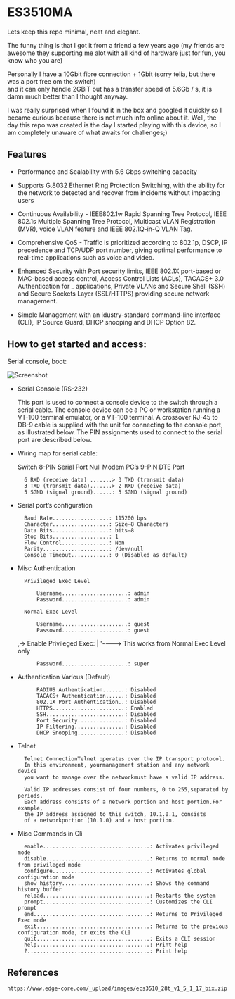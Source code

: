  
# ES3510MA

Lets keep this repo minimal, neat and elegant.

The funny thing is that I got it from a friend a few years ago (my friends are awesome they supporting me alot with all kind of hardware just for fun, you know who you are)

Personally I have a 10Gbit fibre connection + 1Gbit (sorry telia, but there was a port free om the switch)  
and it can only handle 2GBiT but has a transfer speed of 5.6Gb / s, it is damn much better than I thought anyway. 

I was really  surprised when I found it in the box and googled it quickly so I became curious because there is not much info online about it.
Well, the day this repo was created is the day I started playing with this device, so I am completely unaware of what awaits for challenges;)

## Features

- Performance and Scalability with 5.6 Gbps switching capacity

- Supports G.8032 Ethernet Ring Protection Switching, with the ability for the network to detected and recover from incidents without impacting users

- Continuous Availability - IEEE802.1w Rapid Spanning Tree Protocol, IEEE 802.1s Multiple Spanning Tree Protocol, Multicast VLAN Registration (MVR), voice VLAN feature and IEEE 802.1Q-in-Q VLAN Tag.

- Comprehensive QoS - Traffic is prioritized according to 802.1p, DSCP, IP precedence and TCP/UDP port number, giving optimal performance to real-time applications such as voice and video.

- Enhanced Security with Port security limits, IEEE 802.1X port-based or MAC-based access control, Access Control Lists (ACLs), TACACS+ 3.0 Authentication for _ applications, Private VLANs and Secure Shell (SSH) and Secure Sockets Layer (SSL/HTTPS) providing secure network management.

- Simple Management with an idustry-standard command-line interface (CLI), IP Source Guard, DHCP snooping and DHCP Option 82.


## How to get started and access: 

 Serial console, boot:

![Screenshot](.previews/bootlog.gif)

- Serial Console (RS-232)

    This port is used to connect a console device to the switch through a serial cable.
    The console device can be a PC or workstation running a VT-100 terminal
    emulator, or a VT-100 terminal. A crossover RJ-45 to DB-9 cable is supplied with
    the unit for connecting to the console port, as illustrated below. The PIN
    assignments used to connect to the serial port are described below.

- Wiring map for serial cable:

    Switch 8-PIN Serial Port Null Modem PC’s 9-PIN DTE Port

        6 RXD (receive data) .......> 3 TXD (transmit data)
        3 TXD (transmit data).......> 2 RXD (receive data)   
        5 SGND (signal ground)......: 5 SGND (signal ground)

- Serial port’s configuration

        Baud Rate..................: 115200 bps
        Character..................: Size—8 Characters
        Data Bits..................: bits—8
        Stop Bits..................: 1
        Flow Control...............: Non
        Parity.....................: /dev/null
        Console Timeout............: 0 (Disabled as default)

- Misc Authentication 

        Privileged Exec Level
        
            Username.....................: admin
            Password.....................: admin

        Normal Exec Level

            Username.....................: guest
            Passowrd.....................: guest

    ,-> Enable Privileged Exec:
    |
    '----> This works from Normal Exec Level only
        
            Password.....................: super

- Authentication Various (Default)

            RADIUS Authentication.......: Disabled
            TACACS+ Authentication......: Disabled
            802.1X Port Authentication..: Disabled
            HTTPS.......................: Enabled
            SSH.........................: Disabled
            Port Security...............: Disabled
            IP Filtering................: Disabled
            DHCP Snooping...............: Disabled


- Telnet

        Telnet ConnectionTelnet operates over the IP transport protocol. 
        In this environment, yourmanagement station and any network device 
        you want to manage over the networkmust have a valid IP address. 

        Valid IP addresses consist of four numbers, 0 to 255,separated by periods. 
        Each address consists of a network portion and host portion.For example, 
        the IP address assigned to this switch, 10.1.0.1, consists 
        of a networkportion (10.1.0) and a host portion.


- Misc Commands in Cli


        enable..................................: Activates privileged mode
        disable.................................: Returns to normal mode from privileged mode
        configure...............................: Activates global configuration mode
        show history............................: Shows the command history buffer
        reload..................................: Restarts the system
        prompt..................................: Customizes the CLI prompt
        end.....................................: Returns to Privileged Exec mode
        exit....................................: Returns to the previous configuration mode, or exits the CLI
        quit....................................: Exits a CLI session
        help....................................: Print help 
        ?.......................................: Print help



## References

    https://www.edge-core.com/_upload/images/ecs3510_28t_v1_5_1_17_bix.zip
